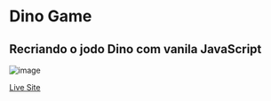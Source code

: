 # Dino Game

## Recriando o jodo Dino com vanila JavaScript

![image](https://user-images.githubusercontent.com/80006401/139753571-8c01c17e-a8d6-4819-af17-3039c19f5309.png)

[Live Site](https://game-dino-dio.netlify.app/)
